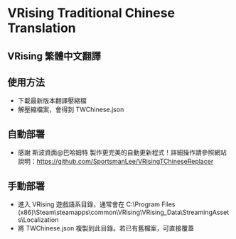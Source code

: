# VRising Traditional Chinese Translation
## VRising 繁體中文翻譯

## 使用方法

- 下載最新版本翻譯壓縮檔
- 解壓縮檔案，會得到 TWChinese.json

## 自動部署

- 感謝 斯波資面@巴哈姆特 製作更完美的自動更新程式！詳細操作請參照網站說明：https://github.com/SportsmanLee/VRisingTChineseReplacer

## 手動部署

- 進入 VRising 遊戲語系目錄，通常會在 C:\Program Files (x86)\Steam\steamapps\common\VRising\VRising_Data\StreamingAssets\Localization
- 將 TWChinese.json 複製到此目錄。若已有舊檔案，可直接覆蓋
